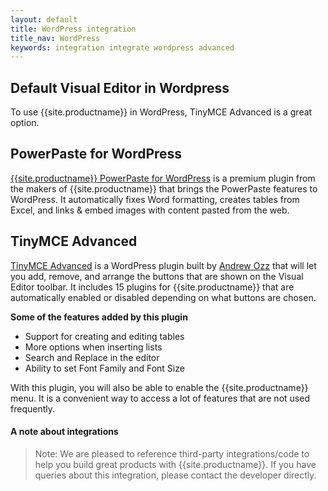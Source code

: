 ```yaml
---
layout: default
title: WordPress integration
title_nav: WordPress
keywords: integration integrate wordpress advanced
---
```



## Default Visual Editor in Wordpress

To use {{site.productname}} in WordPress, TinyMCE Advanced is a great option.

## PowerPaste for WordPress

[{{site.productname}} PowerPaste for WordPress]({{site.productpages}}/powerpaste/) is a premium plugin from the makers of {{site.productname}} that brings the PowerPaste features to WordPress. It automatically fixes Word formatting, creates tables from Excel, and links & embed images with content pasted from the web.

## TinyMCE Advanced

[TinyMCE Advanced](https://wordpress.org/plugins/tinymce-advanced/) is a WordPress plugin built by [Andrew Ozz](https://profiles.wordpress.org/azaozz/) that will let you add, remove, and arrange the buttons that are shown on the Visual Editor toolbar. It includes 15 plugins for {{site.productname}} that are automatically enabled or disabled depending on what buttons are chosen.

**Some of the features added by this plugin**

* Support for creating and editing tables
* More options when inserting lists
* Search and Replace in the editor
* Ability to set Font Family and Font Size

With this plugin, you will also be able to enable the {{site.productname}} menu. It is a convenient way to access a lot of features that are not used frequently.

#### A note about integrations

> Note:  We are pleased to reference third-party integrations/code to help you build great products with {{site.productname}}. If you have queries about this integration, please contact the developer directly.
